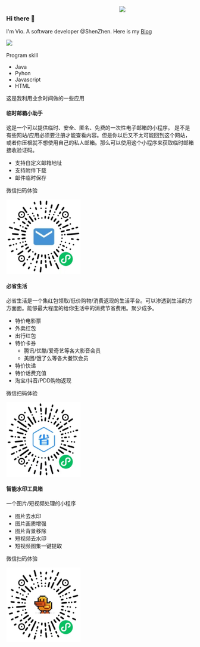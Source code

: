 <img align='right' src='https://octodex.github.com/images/daftpunktocat-guy.gif' width='200'>

### Hi there 👋

I'm Vio. A software developer @ShenZhen. Here is my [Blog](https://blog.vioao.site/)


![](https://visitor-badge.glitch.me/badge?page_id=github.com/vioao)



Program skill
- Java
- Pyhon
- Javascript
- HTML


这是我利用业余时间做的一些应用


#### 临时邮箱小助手
这是一个可以提供临时、安全、匿名、免费的一次性电子邮箱的小程序。
是不是有些网站/应用必须要注册才能查看内容。但是你以后又不太可能回到这个网站，或者你压根就不想使用自己的私人邮箱。那么可以使用这个小程序来获取临时邮箱接收验证码。
- 支持自定义邮箱地址
- 支持附件下载
- 邮件临时保存

微信扫码体验

<img src='https://raw.githubusercontent.com/vioao/vioao/master/images/mail.jpeg' width='200'>


#### 必省生活
必省生活是一个集红包领取/低价购物/消费返现的生活平台。可以渗透到生活的方方面面。能够最大程度的给你生活中的消费节省费用。聚少成多。
- 特价电影票
- 外卖红包
- 出行红包
- 特价卡券
  - 腾讯/优酷/爱奇艺等各大影音会员
  - 美团/饿了么等各大餐饮会员
- 特价快递
- 特价话费充值
- 淘宝/抖音/PDD购物返现


微信扫码体验

<img src='https://raw.githubusercontent.com/vioao/vioao/master/images/sheng.jpeg' width='200'>

#### 智能水印工具箱
一个图片/短视频处理的小程序
- 图片去水印
- 图片画质增强
- 图片背景移除
- 短视频去水印
- 短视频图集一键提取

微信扫码体验

<img src='https://raw.githubusercontent.com/vioao/vioao/master/images/duck.jpeg' width='200'>


<!--
**vioao/vioao** is a ✨ _special_ ✨ repository because its `README.md` (this file) appears on your GitHub profile.

Here are some ideas to get you started:

- 🔭 I’m currently working on ...
- 🌱 I’m currently learning ...
- 👯 I’m looking to collaborate on ...
- 🤔 I’m looking for help with ...
- 💬 Ask me about ...
- 📫 How to reach me: ...
- 😄 Pronouns: ...
- ⚡ Fun fact: ...
-->
